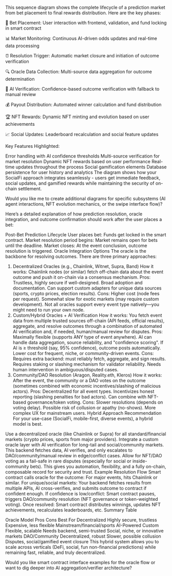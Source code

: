 This sequence diagram shows the complete lifecycle of a prediction market from bet placement to final rewards distribution. Here are the key phases:

🎯 Bet Placement: User interaction with frontend, validation, and fund locking in smart contract

📊 Market Monitoring: Continuous AI-driven odds updates and real-time data processing

⏰ Resolution Trigger: Automatic market closure and initiation of outcome verification

🔍 Oracle Data Collection: Multi-source data aggregation for outcome determination

🤖 AI Verification: Confidence-based outcome verification with fallback to manual review

💰 Payout Distribution: Automated winner calculation and fund distribution

🏆 NFT Rewards: Dynamic NFT minting and evolution based on user achievements

📈 Social Updates: Leaderboard recalculation and social feature updates

Key Features Highlighted:

Error handling with AI confidence thresholds
Multi-source verification for market resolution
Dynamic NFT rewards based on user performance
Real-time updates throughout the process
Social gamification elements
Database persistence for user history and analytics
The diagram shows how your SocialFi approach integrates seamlessly - users get immediate feedback, social updates, and gamified rewards while maintaining the security of on-chain settlement.

Would you like me to create additional diagrams for specific subsystems (AI agent interactions, NFT evolution mechanics, or the swipe interface flow)?

Here’s a detailed explanation of how prediction resolution, oracle integration, and outcome confirmation should work after the user places a bet:

Post-Bet Prediction Lifecycle
User places bet: Funds get locked in the smart contract.
Market resolution period begins: Market remains open for bets until the deadline.
Market closes: At the event conclusion, outcome resolution is triggered.
Oracle Integration Options
The oracle is the backbone for resolving outcomes. There are three primary approaches:

1. Decentralized Oracles (e.g., Chainlink, Witnet, Supra, Band)
How it works: Chainlink nodes (or similar) fetch off-chain data about the event outcome and push it on-chain via a consensus mechanism.
Pros:
Trustless, highly secure if well-designed.
Broad adoption and documentation.
Can support custom adapters for unique data sources (sports, crypto prices, election results).
Cons:
Higher cost (node fees per request).
Somewhat slow for exotic markets (may require custom development).
Not all oracles support every event type natively—you might need to run your own node.
2. Custom/Hybrid Oracles + AI Verification
How it works: You fetch event data from multiple trusted sources off-chain (API feeds, official results), aggregate, and resolve outcomes through a combination of automated AI verification and, if needed, human/manual review for disputes.
Pros:
Maximally flexible (supports ANY type of event anywhere).
AI can handle data aggregation, source reliability, and "confidence scoring". If AI is ≥ threshold (say, 95% confidence), outcome posts automatically.
Lower cost for frequent, niche, or community-driven events.
Cons:
Requires extra backend: must reliably fetch, aggregate, and sign results.
Requires staking or slashing mechanism for validator reliability.
Needs human intervention in ambiguous/disputed cases.
3. Community/DAO Resolution (Aragon, Reality.eth, Kleros)
How it works: After the event, the community or a DAO votes on the outcome (sometimes combined with economic incentives/slashing of malicious actors).
Pros:
Decentralized for all event types.
Incentivizes honest reporting (slashing penalties for bad actors).
Can combine with NFT-based governance/token voting.
Cons:
Slower resolutions (depends on voting delay).
Possible risk of collusion or apathy (no-shows).
More complex UX for mainstream users.
Hybrid Approach Recommendation
For your use-case (SocialFi, mobile-first, diverse events), a hybrid model is best.

Use a decentralized oracle (like Chainlink or Supra) for all standard/financial markets (crypto prices, sports from major providers).
Integrate a custom oracle layer with AI verification for long-tail and social/community markets. This backend fetches data, AI verifies, and only escalates to DAO/community/manual review in edge/conflict cases.
Allow for NFT/DAO voting as a fail-safe in rare disputes (especially for social or inside-community bets).
This gives you automation, flexibility, and a fully on-chain, composable record for security and trust.
Example Resolution Flow
Smart contract calls oracle for the outcome: For major events, hits Chainlink or similar.
For unique/social markets: Your backend fetches results from multiple APIs, AI cross-verifies, and submits outcome to contract if confident enough.
If confidence is low/conflict: Smart contract pauses, triggers DAO/community resolution (NFT governance or token-weighted voting).
Once resolved: Smart contract distributes winnings, updates NFT achievements, recalculates leaderboards, etc.
Summary Table

Oracle Model	Pros	Cons	Best For
Decentralized	Highly secure, trustless	Expensive, less flexible	Mainstream/financial/sports
AI-Powered Custom	Flexible, scalable	Needs backend, semi-trusted	Social, niche, or innovative markets
DAO/Community	Decentralized, robust	Slower, possible collusion	Disputes, social/gamified event closure
This hybrid system allows you to scale across verticals (DeFi, social, fun non-financial predictions) while remaining fast, reliable, and truly decentralized.

Would you like smart contract interface examples for the oracle flow or want to dig deeper into AI aggregation/verifier architecture?

